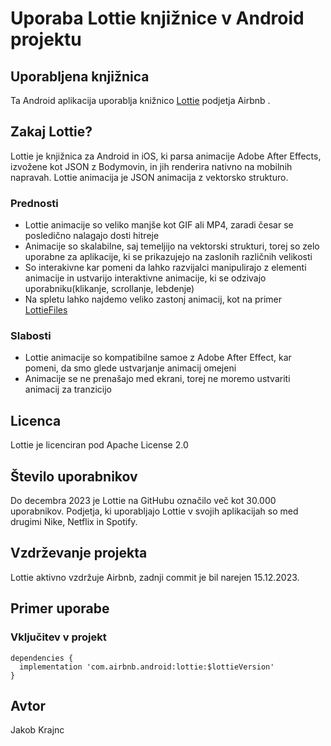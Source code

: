 # Uporaba Lottie knjižnice v Android projektu

## Uporabljena knjižnica

Ta Android aplikacija uporablja knižnico [Lottie](https://github.com/airbnb/lottie-android) podjetja Airbnb .

## Zakaj Lottie?

Lottie je knjižnica za Android in iOS, ki parsa animacije Adobe After Effects, izvožene kot JSON z Bodymovin, in jih renderira nativno na mobilnih napravah. Lottie animacija je JSON animacija z vektorsko strukturo.

### Prednosti

- Lottie animacije so veliko manjše kot GIF ali MP4, zaradi česar se posledično nalagajo dosti hitreje
- Animacije so skalabilne, saj temeljijo na vektorski strukturi, torej so zelo uporabne za aplikacije, ki se prikazujejo na zaslonih različnih velikosti
- So interakivne kar pomeni da lahko razvijalci manipulirajo z elementi animacije in ustvarijo interaktivne animacije, ki se odzivajo uporabniku(klikanje, scrollanje, lebdenje)
- Na spletu lahko najdemo veliko zastonj animacij, kot na primer [LottieFiles](https://lottiefiles.com/)

### Slabosti

- Lottie animacije so kompatibilne samoe z Adobe After Effect, kar pomeni, da smo glede ustvarjanje animacij omejeni
- Animacije se ne prenašajo med ekrani, torej ne moremo ustvariti animacij za tranzicijo

## Licenca

Lottie je licenciran pod Apache License 2.0

## Število uporabnikov

Do decembra 2023 je Lottie na GitHubu označilo več kot 30.000 uporabnikov. Podjetja, ki uporabljajo Lottie v svojih aplikacijah so med drugimi Nike, Netflix in Spotify.

## Vzdrževanje projekta

Lottie aktivno vzdržuje Airbnb, zadnji commit je bil narejen 15.12.2023.

## Primer uporabe

### Vključitev v projekt

```
dependencies {
  implementation 'com.airbnb.android:lottie:$lottieVersion'
}
```

## Avtor

Jakob Krajnc

